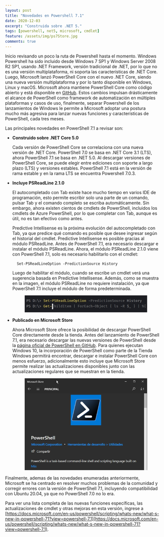 ```yaml
---
layout: post
title: "Novedades en Powershell 7.1"
date: 2020-12-03
excerpt: "Construida sobre .NET 5."
tags: [powershell, net5, microsoft, cmdlet]
feature: /assets/img/ps7Store.jpg
comments: true
---
```

Inicio revisando un poco la ruta de Powershell hasta el momento. Windows Powershell ha sido incluido desde Windows 7 SP1 y Windows Server 2008 R2 SP1, usando .NET Framework, versión tradicional de .NET, por lo que no es una versión multiplataforma, ni soporta las características de .NET Core. Luego, Microsoft lanzó PowerShell Core con el nuevo .NET Core, siendo una nueva versión multiplataforma y por lo tanto disponible en Windows, Linux y macOS. Microsoft ahora mantiene PowerShell Core como código abierto y está disponible en [GitHub](https://github.com/PowerShell/PowerShell). Estos cambios impulsan drásticamente el alcance de PowerShell como framework de automatización en múltiples plataformas y casos de uso, finalmente, separar Powershell de los lanzamientos de Windows le permite a Microsoft adoptar una postura mucho más agresiva para lanzar nuevas funciones y características de PowerShell, cada tres meses.

Las principales novedades en PowerShell 7.1 a revisar son:

- **Construido sobre .NET Core 5.0**

    Cada versión de PowerShell Core se correlaciona con una nueva versión de .NET Core. PowerShell 7.0 se basa en .NET Core 3.1 (LTS), ahora PowerShell 7.1 se basa en .NET 5.0. Al descargar versiones de PowerShell Core, se puede elegir entre ediciones con soporte a largo plazo (LTS) y versiones estables. PowerShell 7.1 está en la versión de rama estable y en la rama LTS se encuentra Powershell 7.0.3.  

- **Incluye PSReadLine 2.1.0**

    El autocompletado con Tab existe hace mucho tiempo en varios IDE de programación, esto permite escribir solo una parte de un comando, pulsar Tab y el comando completo se escriba automáticamente. Sin embargo, ahora existen cientos de cmdlets de PowerShell, incluidos los cmdlets de Azure PowerShell, por lo que completar con Tab, aunque es útil, no es tan efectivo como antes.

    Predictive Intellisense es la próxima evolución del autocompletado con Tab, ya que predice qué comando es posible que desee ingresar según el historial del cmdlet. Predictive Intellisense es posible gracias al módulo PSReadLine. Antes de PowerShell 7.1, era necesario descargar e instalar el módulo PSReadLine. Ahora, el módulo PSReadLine 2.1.0 viene con PowerShell 7.1, solo es necesario habilitarlo con el cmdlet:  

        Set-PSReadLineOption -PredictionSource History

    Luego de habilitar el módulo, cuando se escribe un cmdlet verá una sugerencia basada en Predictive Intellisense. Además, como se muestra en la imagen, el módulo PSReadLine no requiere instalación, ya que PowerShell 7.1 incluye el módulo de forma predeterminada.

    <figure>
    <img src="/assets/img/ps7Predictive.jpg">
    </figure>

- **Publicado en Microsoft Store**

    Ahora Microsoft Store ofrece la posibilidad de descargar PowerShell Core directamente desde la tienda. Antes del lanzamiento de PowerShell 7.1, era necesario descargar las nuevas versiones de PowerShell desde la [página oficial de PowerShell en GitHub](https://github.com/PowerShell/PowerShell). Para quienes ejecutan Windows 10, la incorporación de PowerShell como parte de la Tienda Windows permitirá encontrar, descargar e instalar PowerShell Core con menos esfuerzo, adicionalmente esto incluye que Microsoft Store permite realizar las actualizaciones disponibles junto con las actualizaciones regulares que se muestran en la tienda.

    <figure>
    <img src="/assets/img/ps7Store.jpg">
    </figure>

Finalmente, ademas de las novedades enumeradas anteriormente, Microsoft se ha centrado en resolver muchos problemas de la comunidad y corregir errores con la versión de PowerShell 7.1, incluyendo compatibilidad con Ubuntu 20.04, ya que no PowerShell 7.0 no lo era. 

Para ver una lista completa de las nuevas funciones específicas, las actualizaciones de cmdlet y otras mejoras en esta versión, ingrese a [https://docs.microsoft.com/en-us/powershell/scripting/whats-new/what-s-new-in-powershell-71?view=powershell-7.1](https://docs.microsoft.com/en-us/powershell/scripting/whats-new/what-s-new-in-powershell-71?view=powershell-7.1).